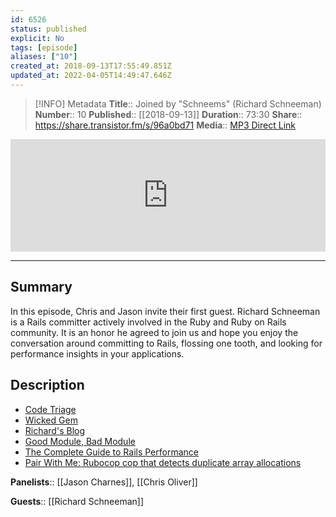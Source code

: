 ```yaml
---
id: 6526
status: published
explicit: No
tags: [episode]
aliases: ["10"]
created_at: 2018-09-13T17:55:49.851Z
updated_at: 2022-04-05T14:49:47.646Z
---
```


> [!INFO] Metadata
> **Title**:: Joined by "Schneems" (Richard Schneeman)
> **Number**:: 10
> **Published**:: [[2018-09-13]]
> **Duration**:: 73:30
> **Share**:: <https://share.transistor.fm/s/96a0bd71>
> **Media**:: [MP3 Direct Link](https://dts.podtrac.com/redirect.mp3/media.transistor.fm/96a0bd71/96a0bd71.mp3)

<iframe width="100%" height="180" frameborder="no" scrolling="no" seamless src="https://share.transistor.fm/e/96a0bd71/dark"></iframe>

---

## Summary

In this episode, Chris and Jason invite their first guest. Richard Schneeman is a Rails committer actively involved in the Ruby and Ruby on Rails community. It is an honor he agreed to join us and hope you enjoy the conversation around committing to Rails, flossing one tooth, and looking for performance insights in your applications.

## Description

- [Code Triage](https://www.codetriage.com)
- [Wicked Gem](https://github.com/schneems/wicked)
- [Richard's Blog](https://schneems.com)
- [Good Module, Bad Module](https://blog.codeship.com/good-module-bad-module/)
- [The Complete Guide to Rails Performance](https://www.railsspeed.com)
- [Pair With Me: Rubocop cop that detects duplicate array allocations](https://www.youtube.com/watch?v=w4Uzy6XFzCY)

**Panelists**:: [[Jason Charnes]], [[Chris Oliver]]

**Guests**:: [[Richard Schneeman]]
